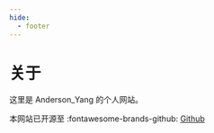 ```yaml
---
hide:
  - footer
---
```


# 关于

这里是 Anderson_Yang 的个人网站。

本网站已开源至 :fontawesome-brands-github: [Github](https://github.com/Github-Anderson/Github-Anderson.github.io)